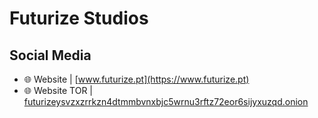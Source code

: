 # Futurize Studios

## Social Media
- 🌐 Website | [www.futurize.pt](https://www.futurize.pt)
- 🌐 Website TOR | [futurizeysvzxzrrkzn4dtmmbvnxbjc5wrnu3rftz72eor6sijyxuzqd.onion](http://futurizeysvzxzrrkzn4dtmmbvnxbjc5wrnu3rftz72eor6sijyxuzqd.onion)
